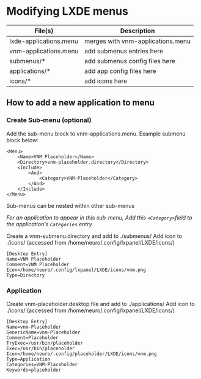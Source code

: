 # Modifying LXDE menus

| File(s) | Description |
|--|--|
| lxde-applications.menu | merges with vnm-applications.menu |
| vnm-applications.menu | add submenus entries here |
| submenus/* | add submenus config files here |
| applications/* | add app config files here |
| icons/* | add icons here |

## How to add a new application to menu 

### Create Sub-menu (optional)

Add the sub-menu block to vnm-applications.menu. Example submenu block below:

    <Menu>
	    <Name>VNM Placeholder</Name>
	    <Directory>vnm-placeholder.directory</Directory>
	    <Include>
		    <And>
			    <Category>VNM-Placeholder</Category>
		    </And>
	    </Include>
    </Menu>
Sub-menus can be nested within other sub-menus

*For an application to appear in this sub-menu, Add this `<Category>`field to the application's `Categories` entry*

Create a vnm-submenu.directory and add to ./submenus/
Add icon to ./icons/ (accessed from /home/neuro/.config/lxpanel/LXDE/icons/)

    [Desktop Entry]
    Name=VNM Placeholder
    Comment=VNM Placeholder
    Icon=/home/neuro/.config/lxpanel/LXDE/icons/vnm.png
    Type=Directory

### Application
Create vnm-placeholder.desktop file and add to ./applications/
Add icon to ./icons/ (accessed from /home/neuro/.config/lxpanel/LXDE/icons/)

    [Desktop Entry]
    Name=vnm-Placeholder
    GenericName=vnm-Placeholder
    Comment=Placeholder
    TryExec=/usr/bin/placeholder
    Exec=/usr/bin/placeholder
    Icon=/home/neuro/.config/placeholder/LXDE/icons/vnm.png
    Type=Application
    Categories=VNM-Placeholder
    Keywords=placeholder
